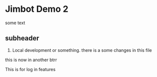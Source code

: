 # Jimbot Demo 2

some text
## subheader 

1. Local development or something.
there is a some changes in this file

this is now in another btrr

This is for log in features